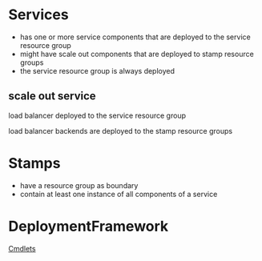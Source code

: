 # Services 
* has one or more service components that are deployed to the service resource group
* might have scale out components that are deployed to stamp resource groups
* the service resource group is always deployed

## scale out service
load balancer deployed to the service resource group

load balancer backends are deployed to the stamp resource groups

# Stamps

* have a resource group as boundary
* contain at least one instance of all components of a service

# DeploymentFramework

[Cmdlets](cmdlets/readme.md)